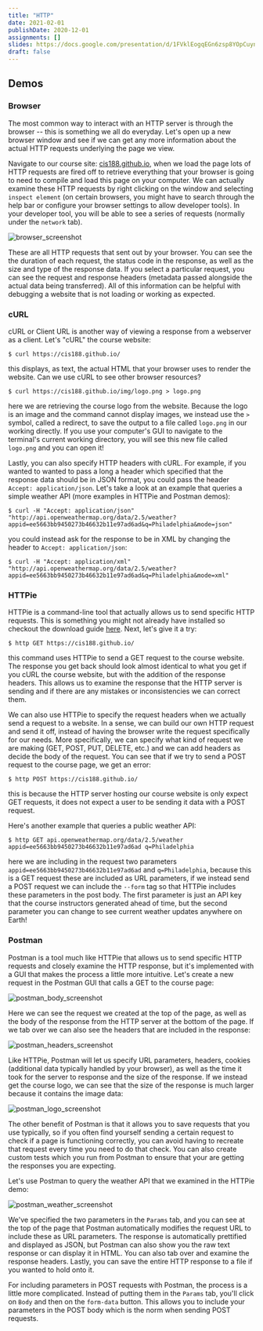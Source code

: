 ```yaml
---
title: "HTTP"
date: 2021-02-01
publishDate: 2020-12-01
assignments: []
slides: https://docs.google.com/presentation/d/1FVklEogqEGn6zsp8YOpCuynUCCvhB6mXusB979pMCak/edit#slide=id.p
draft: false
---
```


## Demos

### Browser

The most common way to interact with an HTTP server is through the browser -- this is something we all do everyday. Let's open up a new browser window and see if we can get any more information about the actual HTTP requests underlying the page we view.

Navigate to our course site: [cis188.github.io](https://cis188.github.io/), when we load the page lots of HTTP requests are fired off to retrieve everything that your browser is going to need to compile and load this page on your computer. We can actually examine these HTTP requests by right clicking on the window and selecting `inspect element` (on certain browsers, you might have to search through the help bar or configure your browser settings to allow developer tools). In your developer tool, you will be able to see a series of requests (normally under the `network` tab).

![browser_screenshot](/demos/browser_screenshot.png)

These are all HTTP requests that sent out by your browser. You can see the the duration of each request, the status code in the response, as well as the size and type of the response data. If you select a particular request, you can see the request and response headers (metadata passed alongside the actual data being transferred). All of this information can be helpful with debugging a website that is not loading or working as expected.

### cURL

cURL or Client URL is another way of viewing a response from a webserver as a client. Let's "cURL" the course website:
```
$ curl https://cis188.github.io/
```
this displays, as text, the actual HTML that your browser uses to render the website. Can we use cURL to see other browser resources?
```
$ curl https://cis188.github.io/img/logo.png > logo.png
```
here we are retrieving the course logo from the website. Because the logo is an image and the command cannot display images, we instead use the `>` symbol, called a redirect, to save the output to a file called `logo.png` in our working directly. If you use your computer's GUI to navigate to the terminal's current working directory, you will see this new file called `logo.png` and you can open it!

Lastly, you can also specify HTTP headers with cURL. For example, if you wanted to wanted to pass a long a header which specified that the response data should be in JSON format, you could pass the header `Accept: application/json`. Let's take a look at an example that queries a simple weather API (more examples in HTTPie and Postman demos):

```
$ curl -H "Accept: application/json" "http://api.openweathermap.org/data/2.5/weather?appid=ee5663bb9450273b46632b11e97ad6ad&q=Philadelphia&mode=json"
```

you could instead ask for the response to be in XML by changing the header to `Accept: application/json`:

```
$ curl -H "Accept: application/xml" "http://api.openweathermap.org/data/2.5/weather?appid=ee5663bb9450273b46632b11e97ad6ad&q=Philadelphia&mode=xml"
```

### HTTPie

HTTPie is a command-line tool that actually allows us to send specific HTTP requests. This is something you might not already have installed so checkout the download guide [here](https://httpie.io/docs#installation). Next, let's give it a try:
```
$ http GET https://cis188.github.io/
```
this command uses HTTPie to send a GET request to the course website. The response you get back should look almost identical to what you get if you cURL the course website, but with the addition of the response headers. This allows us to examine the response that the HTTP server is sending and if there are any mistakes or inconsistencies we can correct them.

We can also use HTTPie to specify the request headers when we actually send a request to a website. In a sense, we can build our own HTTP request and send it off, instead of having the browser write the request specifically for our needs. More specifically, we can specify what kind of request we are making (GET, POST, PUT, DELETE, etc.) and we can add headers as decide the body of the request. You can see that if we try to send a POST request to the course page, we get an error:
```
$ http POST https://cis188.github.io/
```
this is because the HTTP server hosting our course website is only expect GET requests, it does not expect a user to be sending it data with a POST request.

Here's another example that queries a public weather API:
```
$ http GET api.openweathermap.org/data/2.5/weather appid=ee5663bb9450273b46632b11e97ad6ad q=Philadelphia
```
here we are including in the request two parameters `appid=ee5663bb9450273b46632b11e97ad6ad` and `q=Philadelphia`, because this is a GET request these are included as URL parameters, if we instead send a POST request we can include the `--form` tag so that HTTPie includes these parameters in the post body. The first parameter is just an API key that the course instructors generated ahead of time, but the second parameter you can change to see current weather updates anywhere on Earth!

### Postman

Postman is a tool much like HTTPie that allows us to send specific HTTP requests and closely examine the HTTP response, but it's implemented with a GUI that makes the process a little more intuitive. Let's create a new request in the Postman GUI that calls a GET to the course page:

![postman_body_screenshot](/demos/postman_body_screenshot.png)

Here we can see the request we created at the top of the page, as well as the body of the response from the HTTP server at the bottom of the page. If we tab over we can also see the headers that are included in the response:

![postman_headers_screenshot](/demos/postman_headers_screenshot.png)

Like HTTPie, Postman will let us specify URL parameters, headers, cookies (additional data typically handled by your browser), as well as the time it took for the server to response and the size of the response. If we instead get the course logo, we can see that the size of the response is much larger because it contains the image data:

![postman_logo_screenshot](/demos/postman_logo_screenshot.png)

The other benefit of Postman is that it allows you to save requests that you use typically, so if you often find yourself sending a certain request to check if a page is functioning correctly, you can avoid having to recreate that request every time you need to do that check. You can also create custom tests which you run from Postman to ensure that your are getting the responses you are expecting.

Let's use Postman to query the weather API that we examined in the HTTPie demo:

![postman_weather_screenshot](/demos/postman_weather_screenshot.png)

We've specified the two parameters in the `Params` tab, and you can see at the top of the page that Postman automatically modifies the request URL to include these as URL parameters. The response is automatically prettified and displayed as JSON, but Postman can also show you the raw text response or can display it in HTML. You can also tab over and examine the response headers. Lastly, you can save the entire HTTP response to a file if you wanted to hold onto it.

For including parameters in POST requests with Postman, the process is a little more complicated. Instead of putting them in the `Params` tab, you'll click on `Body` and then on the `form-data` button. This allows you to include your parameters in the POST body which is the norm when sending POST requests.